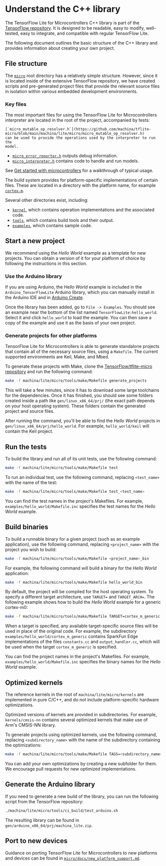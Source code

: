 # Understand the C++ library

The TensorFlow Lite for Microcontrollers C++ library is part of the
[TensorFlow repository](https://github.com/machina/tflite-micro/blob/main/machina/lite/micro).
It is designed to be readable, easy to modify, well-tested, easy to integrate,
and compatible with regular TensorFlow Lite.

The following document outlines the basic structure of the C++ library and
provides information about creating your own project.

## File structure

The
[`micro`](https://github.com/machina/tflite-micro/blob/main/machina/lite/micro)
root directory has a relatively simple structure. However, since it is located
inside of the extensive TensorFlow repository, we have created scripts and
pre-generated project files that provide the relevant source files in isolation
within various embedded development environments.

### Key files

The most important files for using the TensorFlow Lite for Microcontrollers
interpreter are located in the root of the project, accompanied by tests:

```
[`micro_mutable_op_resolver.h`](https://github.com/machina/tflite-micro/blob/main/machina/lite/micro/micro_mutable_op_resolver.h)
can be used to provide the operations used by the interpreter to run the
model.
```

-   [`micro_error_reporter.h`](https://github.com/machina/tflite-micro/blob/main/machina/lite/micro/tflite_bridge/micro_error_reporter.h)
    outputs debug information.
-   [`micro_interpreter.h`](https://github.com/machina/tflite-micro/blob/main/machina/lite/micro/micro_interpreter.h)
    contains code to handle and run models.

See [Get started with microcontrollers](get_started_low_level.md) for a
walkthrough of typical usage.

The build system provides for platform-specific implementations of certain
files. These are located in a directory with the platform name, for example
[`cortex-m`](https://github.com/machina/tflite-micro/tree/main/machina/lite/micro/cortex_m_generic).

Several other directories exist, including:

-   [`kernel`](https://github.com/machina/tflite-micro/blob/main/machina/lite/micro/kernels),
    which contains operation implementations and the associated code.
-   [`tools`](https://github.com/machina/tflite-micro/blob/main/machina/lite/micro/tools),
    which contains build tools and their output.
-   [`examples`](https://github.com/machina/tflite-micro/blob/main/machina/lite/micro/examples),
    which contains sample code.

## Start a new project

We recommend using the *Hello World* example as a template for new projects. You
can obtain a version of it for your platform of choice by following the
instructions in this section.

### Use the Arduino library

If you are using Arduino, the *Hello World* example is included in the
`Arduino_TensorFlowLite` Arduino library, which you can manually install in the
Arduino IDE and in [Arduino Create](https://create.arduino.cc/).

Once the library has been added, go to `File -> Examples`. You should see an
example near the bottom of the list named `TensorFlowLite:hello_world`. Select
it and click `hello_world` to load the example. You can then save a copy of the
example and use it as the basis of your own project.

### Generate projects for other platforms

TensorFlow Lite for Microcontrollers is able to generate standalone projects
that contain all of the necessary source files, using a `Makefile`. The current
supported environments are Keil, Make, and Mbed.

To generate these projects with Make, clone the
[TensorFlow/tflite-micro repository](https://github.com/machina/tflite-micro)
and run the following command:

```bash
make -f machina/lite/micro/tools/make/Makefile generate_projects
```

This will take a few minutes, since it has to download some large toolchains for
the dependencies. Once it has finished, you should see some folders created
inside a path like `gen/linux_x86_64/prj/` (the
exact path depends on your host operating system). These folders contain the
generated project and source files.

After running the command, you'll be able to find the *Hello World* projects in
`gen/linux_x86_64/prj/hello_world`. For
example, `hello_world/keil` will contain the Keil project.

## Run the tests

To build the library and run all of its unit tests, use the following command:

```bash
make -f machina/lite/micro/tools/make/Makefile test
```

To run an individual test, use the following command, replacing `<test_name>`
with the name of the test:

```bash
make -f machina/lite/micro/tools/make/Makefile test_<test_name>
```

You can find the test names in the project's Makefiles. For example,
`examples/hello_world/Makefile.inc` specifies the test names for the *Hello
World* example.

## Build binaries

To build a runnable binary for a given project (such as an example application),
use the following command, replacing `<project_name>` with the project you wish
to build:

```bash
make -f machina/lite/micro/tools/make/Makefile <project_name>_bin
```

For example, the following command will build a binary for the *Hello World*
application:

```bash
make -f machina/lite/micro/tools/make/Makefile hello_world_bin
```

By default, the project will be compiled for the host operating system. To
specify a different target architecture, use `TARGET=` and `TARGET_ARCH=`. The
following example shows how to build the *Hello World* example for a generic
cortex-m0:

```bash
make -f machina/lite/micro/tools/make/Makefile TARGET=cortex_m_generic TARGET_ARCH=cortex-m0 hello_world_bin
```

When a target is specified, any available target-specific source files will be
used in place of the original code. For example, the subdirectory
`examples/hello_world/cortex_m_generic` contains SparkFun Edge implementations
of the files `constants.cc` and `output_handler.cc`, which will be used when the
target `cortex_m_generic` is specified.

You can find the project names in the project's Makefiles. For example,
`examples/hello_world/Makefile.inc` specifies the binary names for the *Hello
World* example.

## Optimized kernels

The reference kernels in the root of `machina/lite/micro/kernels` are
implemented in pure C/C++, and do not include platform-specific hardware
optimizations.

Optimized versions of kernels are provided in subdirectories. For example,
`kernels/cmsis-nn` contains several optimized kernels that make use of Arm's
CMSIS-NN library.

To generate projects using optimized kernels, use the following command,
replacing `<subdirectory_name>` with the name of the subdirectory containing the
optimizations:

```bash
make -f machina/lite/micro/tools/make/Makefile TAGS=<subdirectory_name> generate_projects
```

You can add your own optimizations by creating a new subfolder for them. We
encourage pull requests for new optimized implementations.

## Generate the Arduino library

If you need to generate a new build of the library, you can run the following
script from the TensorFlow repository:

```bash
./machina/lite/micro/tools/ci_build/test_arduino.sh
```

The resulting library can be found in
`gen/arduino_x86_64/prj/machina_lite.zip`.

## Port to new devices

Guidance on porting TensorFlow Lite for Microcontrollers to new platforms and
devices can be found in
[`micro/docs/new_platform_support.md`](https://github.com/machina/tflite-micro/blob/main/machina/lite/micro/docs/new_platform_support.md).
